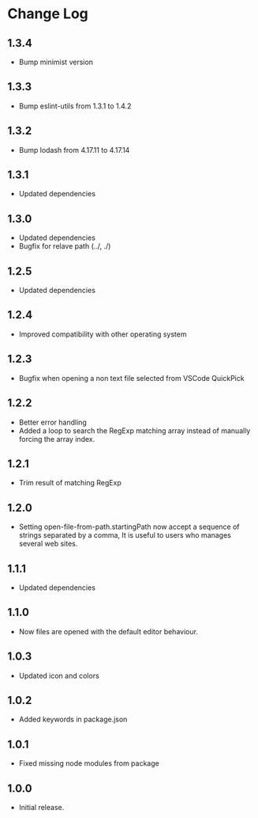 # Change Log

## 1.3.4

* Bump minimist version

## 1.3.3

* Bump eslint-utils from 1.3.1 to 1.4.2

## 1.3.2

* Bump lodash from 4.17.11 to 4.17.14

## 1.3.1

* Updated dependencies

## 1.3.0

* Updated dependencies
* Bugfix for relave path (../, ./)

## 1.2.5

* Updated dependencies

## 1.2.4

* Improved compatibility with other operating system

## 1.2.3

* Bugfix when opening a non text file selected from VSCode QuickPick

## 1.2.2

* Better error handling
* Added a loop to search the RegExp matching array instead of manually forcing the array index.

## 1.2.1

* Trim result of matching RegExp

## 1.2.0

* Setting open-file-from-path.startingPath now accept a sequence of strings separated by a comma, It is useful to users who manages several web sites.

## 1.1.1

* Updated dependencies

## 1.1.0

* Now files are opened with the default editor behaviour.

## 1.0.3

* Updated icon and colors

## 1.0.2

* Added keywords in package.json

## 1.0.1

* Fixed missing node modules from package

## 1.0.0

* Initial release.
